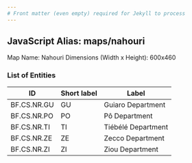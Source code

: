 ```yaml
---
# Front matter (even empty) required for Jekyll to process
---
```


## JavaScript Alias: maps/nahouri

Map Name: Nahouri
Dimensions (Width x Height): 600x460

### List of Entities

ID | Short label | Label
---|---|---|
BF.CS.NR.GU|GU|Guiaro Department
BF.CS.NR.PO|PO|Pô Department
BF.CS.NR.TI|TI|Tiébélé Department
BF.CS.NR.ZE|ZE|Zecco Department
BF.CS.NR.ZI|ZI|Ziou Department
